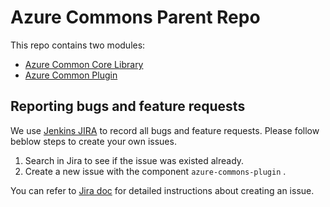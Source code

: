 # Azure Commons Parent Repo

This repo contains two modules:
 * [Azure Common Core Library](./azure-commons-core/README.md)
 * [Azure Common Plugin](./azure-commons-plugin/README.md)

## Reporting bugs and feature requests

We use [Jenkins JIRA](https://issues.jenkins-ci.org/) to record all bugs and feature requests. Please follow beblow steps to create your own issues.

1. Search in Jira to see if the issue was existed already.
2. Create a new issue with the component `azure-commons-plugin` .

You can refer to [Jira doc](https://confluence.atlassian.com/jiracoreserver/creating-issues-and-sub-tasks-939937904.html#Creatingissuesandsub-tasks-Creatinganissue) for detailed instructions about creating an issue.